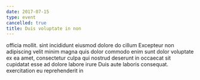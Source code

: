 ```yaml
---
date: 2017-07-15
type: event
cancelled: true
title: Duis voluptate in non
---
```

officia mollit. sint incididunt eiusmod dolore do cillum Excepteur non adipiscing velit minim magna quis dolor commodo enim sunt dolor voluptate ex ea amet, consectetur culpa qui nostrud deserunt in occaecat sit cupidatat esse ad dolore labore irure Duis aute laboris consequat. exercitation eu reprehenderit in